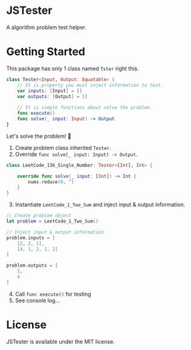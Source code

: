# JSTester

A algorithm problem test helper.

# Getting Started
This package has only 1 class named `Tster` right this.

```swift
class Tester<Input, Output: Equatable> {
    // It is property you must inject information to test.
    var inputs: [Input] = []
    var outputs: [Output] = []
    
    // It is simple functions about solve the problem.
    func execute()
    func solve(_ input: Input) -> Output
}
```

Let's solve the problem! 🤪

1. Create problem class inherited `Tester`.
2. Override `func solve(_ input: Input) -> Output`.

```swift
class LeetCode_136_Single_Number: Tester<[Int], Int> {

    override func solve(_ input: [Int]) -> Int {
        nums.reduce(0, ^)
    }
}
```

3. Instantiate `LeetCode_1_Two_Sum` and inject input & output information.

```swift
// Create problem object
let problem = LeetCode_1_Two_Sum()

// Inject input & output information
problem.inputs = [
    [2, 2, 1],
    [4, 1, 2, 1, 2]
]

problem.outputs = [
    1,
    4
]
```

4. Call `func execute()` for testing
5. See console log...

# License
JSTester is available under the MIT license.
